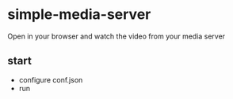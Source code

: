 # simple-media-server
Open in your browser and watch the video from your media server

## start

- configure conf.json
- run
